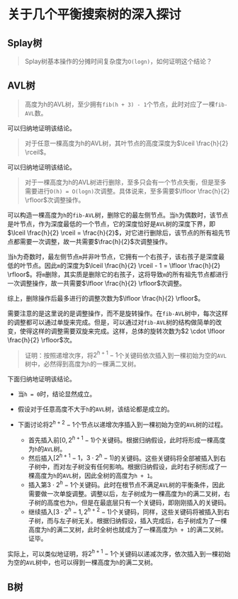 关于几个平衡搜索树的深入探讨
=========================

## Splay树

> Splay树基本操作的分摊时间复杂度为`O(logn)`，如何证明这个结论？

## AVL树

> 高度为h的AVL树，至少拥有`fib(h + 3) - 1`个节点，此时对应了一棵`fib-AVL`数。

可以归纳地证明该结论。

> 对于任意一棵高度为h的AVL树，其叶节点的高度深度为$\lceil \frac{h}{2} \rceil$。

可以归纳地证明该结论。

> 对于一棵高度为h的AVL树进行删除，至多只会有一个节点失衡，但是至多需要进行`O(h) = O(logn)`次调整。具体说来，至多需要$\lfloor \frac{h}{2} \rfloor$次调整操作。

可以构造一棵高度为`h`的`fib-AVL`树，删除它的最左侧节点。当`h`为偶数时，该节点是叶节点，作为深度最低的一个节点，它的深度恰好是`AVL`树的深度下界，即$\lceil \frac{h}{2} \rceil = \frac{h}{2}$，对它进行删除后，该节点的所有祖先节点都需要一次调整，故一共需要$\frac{h}{2}$次调整操作。

当`h`为奇数时，最左侧节点`m`并非叶节点，它拥有一个右孩子，该右孩子是深度最低的叶节点。因此`m`的深度为$\lceil \frac{h}{2} \rceil - 1 = \lfloor \frac{h}{2} \rfloor$。将`m`删除，其实质是删除它的右孩子，这将导致`m`的所有祖先节点都进行一次调整操作，故一共需要$\lfloor \frac{h}{2} \rfloor$次调整。

综上，删除操作后最多进行的调整次数为$\lfloor \frac{h}{2} \rfloor$。

需要注意的是这里说的是调整操作，而不是旋转操作。在`fib-AVL`树中，每次这样的调整都可以通过单旋来完成。但是，可以通过对`fib-AVL`树的结构做简单的改变，使得这样的调整需要双旋来完成。这样，总体的旋转次数为$2 \cdot \lfloor \frac{h}{2} \rfloor$次。

> 证明：按照递增次序，将$2^{h + 1} - 1$个关键码依次插入到一棵初始为空的`AVL`树中，必然得到高度为`h`的一棵满二叉树。

下面归纳地证明该结论。

+ 当`h = 0`时，结论显然成立。
+ 假设对于任意高度不大于`h`的`AVL`树，该结论都是成立的。
+ 下面讨论将$2^{h + 2} - 1$个节点以递增次序插入到一棵初始为空的`AVL`树的过程。

	- 首先插入前$[0, 2^{h + 1} - 1)$个关键码。根据归纳假设，此时将形成一棵高度为`h`的`AVL`树。
	- 然后插入$[2^{h + 1} - 1， 3\cdot 2^{h} - 1)$的关键码。这些关键码将全部被插入到右子树中，而对左子树没有任何影响。根据归纳假设，此时右子树形成了一棵高度为`h`的`AVL`树，因此全树的高度为`h + 1`。
	- 插入第$3\cdot 2^{h} - 1$个关键码。此时在根节点不满足`AVL`树的平衡条件，因此需要做一次单旋调整。调整以后，左子树成为一棵高度为`h`的满二叉树，右子树的高度也为`h`，但是在最底层只有一个关键码，即刚刚插入的关键码。
	- 继续插入$[3\cdot 2^{h} - 1, 2^{h + 2} - 1)$个关键码，同样，这些关键码将被插入到右子树，而与左子树无关。根据归纳假设，插入完成后，右子树成为了一棵高度为`h`的满二叉树，此时全树也就成为了一棵高度为`h + 1`的满二叉树。
证毕。

实际上，可以类似地证明，将$2^{h + 1} - 1$个关键码以递减次序，依次插入到一棵初始为空的`AVL`树中，也可以得到一棵高度为`h`的满二叉树。

## B树


